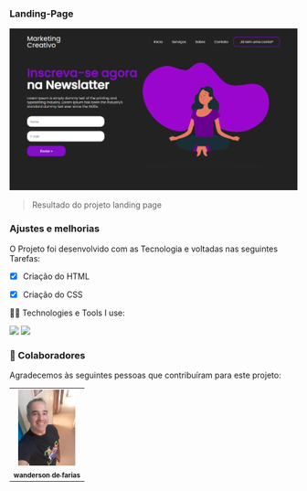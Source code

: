 ### Landing-Page


<img src="./Material da Landing Page/logo.png" width="" alt="png">


>Resultado do projeto landing page 

### Ajustes e melhorias

O Projeto foi desenvolvido com as Tecnologia e voltadas nas seguintes Tarefas:

- [x] Criação do HTML
- [x] Criação do CSS



 🧑‍💻 Technologies e Tools I use:
 
 <div>
 <img src="https://img.shields.io/badge/HTML5-E34F26?style=for-the-badge&logo=html5&logoColor=white">
 
 <img src="https://img.shields.io/badge/CSS3-1572B6?style=for-the-badge&logo=css3&logoColor=white">


 </div>


### 🤝 Colaboradores

Agradecemos às seguintes pessoas que contribuíram para este projeto:

<table>
  <tr>
     <td align="center">
      <a href="#">
        <img src="./Material da Landing Page/foto.png" width="100px" alt="img.png"/><br>
        <sub>
          <b>wanderson de farias</b>
        </sub>
        </sub>
      </a>
    </td>
    

  </tr>
</table>


